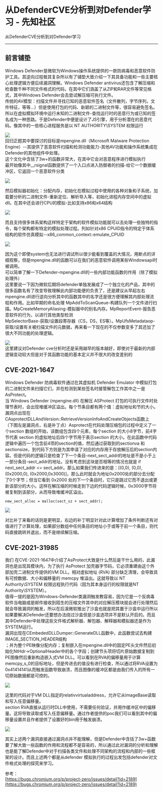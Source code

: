 

# 从DefenderCVE分析到对Defender学习 - 先知社区

从DefenderCVE分析到对Defender学习

- - -

## **前言铺垫**

Windows Defender是微软为Windows操作系统提供的一款防病毒和恶意软件防护工具。其逆向过程极其复杂所以有了铺垫大致介绍一下其具备功能和一些主要核心处理逻辑方便后续漏洞理解。Windows Defender antivirus还包含了解压缩和检查数千种不同文件格式的代码，在其中它们涵盖了从ZIP和RAR文件等常见格式，其中Windows Defender会去尝试解压缩可执行文件。  
传统的AV模型：扫描文件并寻找已知的恶意软件签名（文件散列，字节序列，文件特征，等等…）但是使用打包的代码、新颖的二进制文件等，很容易避免签名。所以在虚拟模拟环境中运行未知的二进制文件-查找运行时的恶意行为或已知的签名成为一种思路。于是Defender中便是设计了JS引擎，用于分析潜在的恶意代码。像其中的一些核心进程服务是以 NT AUTHORITY\\SYSTEM 权限运行

[![](assets/1706771771-41356d3216e3a73e5b2274adf08cc06f.png)](https://xzfile.aliyuncs.com/media/upload/picture/20240129134549-a807eef8-be69-1.png)  
回归正题其中要探讨的目标是mpengine.dll（Microsoft Malware Protection Engine）--其提供了恶意软件扫描和检测功能能力-其他AV功能和操作系统集成在Defender的其他组件中处理。  
这个文化中含括了3w+的函数非常大，在其中它会对恶意程序进行模拟执行  
最开始像其中\_\_rsignal函数提供了一个入口点进入防御者的扫描-给它一个数据缓冲区，它返回一个恶意软件分类

[![](assets/1706771771-d0ffba14e148c1837b1144853e12e65d.png)](https://xzfile.aliyuncs.com/media/upload/picture/20240129134603-b064c6fc-be69-1.png)

然后模拟器初始化：分配内存，初始化在模拟过程中使用的各种对象和子系统，加载要分析的二进制文件-重新定位、解析导入等，初始化进程内存空间中的虚拟dll。在其中还会进行CPU的模拟-比如支持x86和x64结构

[![](assets/1706771771-1eef631267fba327d651cc748baf09d7.png)](https://xzfile.aliyuncs.com/media/upload/picture/20240129134611-b54af164-be69-1.png)

而且支持很多体系架构这样特定于架构的软件模拟功能就可以去处理一些独特的指令，每个架构都有特定的模拟处理过程。列如针对x86 CPUID指令的特定于体系结构的软件仿真模拟--x86\_common\_context::emulate\_CPUID

[![](assets/1706771771-acf4518d9f569563bf4a934e2b85381b.png)](https://xzfile.aliyuncs.com/media/upload/picture/20240129134623-bc8eebba-be69-1.png)

因为这个即使system也无法进行调试所以很少能看到覆盖的大情况，用断点的详细观察，但是mpengine.dll的函数可以在我们的恶意软件调用某些Windowsapi时被调用。  
可以简单了解一下Defender-mpengine.dll的一些内部功能函数的作用（除了模拟处理外）  
这里要说一下因为微软后期将defender单独发展成了一个独立化的产品，其中的很多函数名有了改变导致理解此内部功能便的负责了，还是建议从早起左右mpengine.dll进行逆向分析其中的函数其中的名字还是很方便理解其内部处理流程和作用。比如早期的命名处理 MpAddToScanQueue-构建队列一个文件进行扫描。MpCreateMemoryAliasing-模拟器中的别名内存。MpReportEvent-报告恶意软件的行为，以进行其他类型检测  
MpSelectorBase-获取/设置段寄存器（CS，DS，ES等）。MpUfsMetadataop-获取/设置有关被扫描文件的元数据，再来看一下现在的不仅参数变多了其还加了很大不同功能的处理逻辑。

[![](assets/1706771771-02042ccd7225ab4528d4d0148b1ef77b.png)](https://xzfile.aliyuncs.com/media/upload/picture/20240129134632-c1d42446-be69-1.png)  
这里建议对Defender cve分析时还是采用越早的版本越好，即使对于最新的内部逻辑变动较大但是对于其函数功能的基本定义并不很大的改变差别的

## **CVE-2021-1647**

Windows Defender 防病毒软件通过在其虚拟机 Defender Emulator 中模拟打包的二进制文件来扫描它们，并在检测到某些签名时接管解包工作其中之一是 AsProtect。  
当 Windows Defender (mpengine.dll) 在解压 ASProtect 打包的可执行文件时处理节表时，会出现堆缓冲区溢出。每个节条目都有两个值：虚拟地址和节的大小。  
漏洞点出现在CAsprotectDLLAndVersion::RetrieveVersionInfoAndCreateObjects函数上  
（下图左是漏洞点，右是补丁点）Asprotect在代码处理压缩包的过程中定义了一个section 数组的开始，该数组包含四个元素，每个section 的大小8字节，前4字节代表 section 的虚拟地址后四个字节用于表示section 的大小。在此函数中代码逻辑中遍历一个包含前4项的section的值，然后通过获取到的sectionva 和sectionsize，到代码下方则是为其申请了对应的内存用于存放解压后的section内容。但是代码的逻辑只是检查了下一个条目-next\_sect\_addr的地址是不是小于上一部分条目-sect\_addr的地址。没有考虑到这块是否相等的情况也就是 if next\_sect\_addr <= sect\_addr。那么如果我们传进来的是：\[(0,0), (0,0), (0x2000,0), (0x2000,0x3000)\]，那么此时就会为地址0x2000处的部分去分配了0个字节；但当它看到 0x2000 处的下一个条目时，它只是跳过它而不退出或更新该部分的大小。这样在解压缩的时候走到下边的代码逻辑时候，0x3000字节将被复制到该部分，从而导致堆缓冲区溢出。

```plain
new_sect_alloc = malloc(sect_sz + sect_addr);
```

[![](assets/1706771771-ffa750dd1e5640306d7f1db20a853cbe.png)](https://xzfile.aliyuncs.com/media/upload/picture/20240129134807-fa7e713e-be69-1.png)

对比补丁来看的话则是更明显，右边的补丁明显针对此计算增加了条件判断还有对值进行了计算处理，如果部分数组中任何条目的地址小于或等于前一个条目，则代码直接跳转并退出，而不是继续解压缩。

## **CVE-2021-31985**

我们 在CVE-2021-1647中介绍了AsProtect大致是什么然后是干什么用的，此漏洞也是出现其模块内，为了执行 AsProtect 加壳器字节码，它必须重建由这个外部加壳二进制文件提供的VM DLL。相对虚拟地址 (RVA) 部分缺乏清理，会导致具有可控数据、大小和偏移量的 memcpy 堆溢出。这就导致以 NT Authority\\SYSTEM 权限远程执行代码（因为其本身运行的权限就是NT Authority\\SYSTEM）。  
值得一提的是因为Windows-Defender类漏洞触发教容易，因为它是一个反病毒软件当电脑或是邮件接收到陌生的压缩文件其中的对应解压模块就会进行处理然后就会导致漏洞的触发，所以在后溪微软推出了沙盒也就是把其置于沙盒中运行所以如果要解决Defender还要想办法绕过沙盒但是沙盒选项并不是默认开启的。而且其中Defender中处理这些文件格式解析器、解包器、解释器和模拟器还是作为SYSTEM运行。  
漏洞出现在CEmbededDLLDumper::GenerateDLL函数中，此函数尝试去构建IMAGE\_SECTION\_HEADER结构  
；并为整个PE映像分配内存；复制嵌入在mpengine.dll中的固定PE头文件然后初始化NtHdr->OptionalHeader中的各个字段；创建节头项将切片原始数据复制到PE图像然后重新构造嵌入式VM DLL。可以看到在RVA的偏移量用于计算memcpy\_s\_0的目标地址，但是传进去的值没有进行检查，所以通过将RVA设置为0x41414141从而触发函数导致崩溃，而且图像的缓冲区都是由我们传入的所有一切原始数据都是可控的。

[![](assets/1706771771-0eace34084b32f550e604e483ca04eee.png)](https://xzfile.aliyuncs.com/media/upload/picture/20240129134904-1c8cbd08-be6a-1.png)

这里的代码对于VM DLL指定的relativvirtualaddress，允许它从ImageBase读取和写入任意偏移量。  
section RVA直接从运行时DLL中使用，不需要任何验证，并用作缓冲区中的偏移量。这将导致读取或写入任意偏移量。通过作者提供的poc我们可以看到其中的偏移量设置并且作者提供了设置好的bin用于触发崩溃。

[![](assets/1706771771-538b25a7fac6760cf5101617c74448a3.png)](https://xzfile.aliyuncs.com/media/upload/picture/20240129134930-2c083af0-be6a-1.png)

其实上述两个漏洞直接通过漏洞点并不能理解，但是Defender中含括了3w+函数要了解大致一些函数的作用和流程都不是容易的，所以通过此对漏洞的分析和理解也是能了解Defender中对于扫描各类文件和处理不同架构的流程和内部的一些框架的设计。而且上述两个都是从defender 模拟执行的过程出发包括defender对文件格式处理的探究来学习。

参考：  
[https://bugs.chromium.org/p/project-zero/issues/detail?id=2189](https://bugs.chromium.org/p/project-zero/issues/detail?id=2189)
